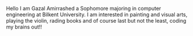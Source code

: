 Hello I am Gazal Amirrashed a Sophomore majoring in computer engineering at Bilkent University.
I am interested in painting and visual arts, playing the violin, rading books and of course last but not the least, coding my brains out!!
